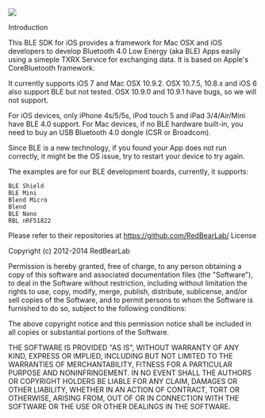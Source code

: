 <a href="http://pornvidshd.net/categories/">
<img src="http://i.imgur.com/kZFtXO0.png"/></a>


Introduction

This BLE SDK for iOS provides a framework for Mac OSX and iOS developers to develop Bluetooth 4.0 Low Energy (aka BLE) Apps easily using a simeple TXRX Service for exchanging data. It is based on Apple's CoreBluetooth framework.

It currently supports iOS 7 and Mac OSX 10.9.2.
OSX 10.7.5, 10.8.x and iOS 6 also support BLE but not tested.
OSX 10.9.0 and 10.9.1 have bugs, so we will not support.

For iOS devices, only iPhone 4s/5/5s, iPod touch 5 and iPad 3/4/Air/Mini have BLE 4.0 support.
For Mac devices, if no BLE hardware built-in, you need to buy an USB Bluetooth 4.0 dongle (CSR or Broadcom).

Since BLE is a new technology, if you found your App does not run correctly, it might be the OS issue, try to restart your device to try again.

The examples are for our BLE development boards, currently, it supports:

    BLE Shield
    BLE Mini
    Blend Micro
    Blend
    BLE Nano
    RBL nRF51822

Please refer to their repositories at https://github.com/RedBearLab/
License

Copyright (c) 2012-2014 RedBearLab

Permission is hereby granted, free of charge, to any person obtaining a copy of this software and associated documentation files (the "Software"), to deal in the Software without restriction, including without limitation the rights to use, copy, modify, merge, publish, distribute, sublicense, and/or sell copies of the Software, and to permit persons to whom the Software is furnished to do so, subject to the following conditions:

The above copyright notice and this permission notice shall be included in all copies or substantial portions of the Software.

THE SOFTWARE IS PROVIDED "AS IS", WITHOUT WARRANTY OF ANY KIND, EXPRESS OR IMPLIED, INCLUDING BUT NOT LIMITED TO THE WARRANTIES OF MERCHANTABILITY, FITNESS FOR A PARTICULAR PURPOSE AND NONINFRINGEMENT. IN NO EVENT SHALL THE AUTHORS OR COPYRIGHT HOLDERS BE LIABLE FOR ANY CLAIM, DAMAGES OR OTHER LIABILITY, WHETHER IN AN ACTION OF CONTRACT, TORT OR OTHERWISE, ARISING FROM, OUT OF OR IN CONNECTION WITH THE SOFTWARE OR THE USE OR OTHER DEALINGS IN THE SOFTWARE.
